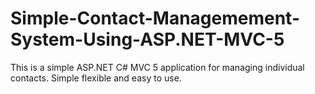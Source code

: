 # Simple-Contact-Managemement-System-Using-ASP.NET-MVC-5
This is a simple ASP.NET C# MVC 5 application for managing individual contacts. Simple flexible and easy to use.
